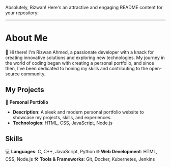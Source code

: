Absolutely, Rizwan! Here's an attractive and engaging README content for your repository:

---

# About Me

👋 Hi there! 
  I'm Rizwan Ahmed, a passionate developer with a knack for creating innovative solutions and exploring new technologies. My journey in the world of coding began with creating a personal portfolio, and since then, I've been dedicated to honing my skills and contributing to the open-source community.

## My Projects

🚀 **Personal Portfolio**
- **Description**: A sleek and modern personal portfolio website to showcase my projects, skills, and experiences.
- **Technologies**: HTML, CSS, JavaScript, Node.js

## Skills

💻 **Languages**: C, C++, JavaScript, Python
🌐 **Web Development**: HTML, CSS, Node.js
🛠️ **Tools & Frameworks**: Git, Docker, Kubernetes, Jenkins
